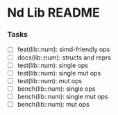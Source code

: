# Nd Lib README

### Tasks

- [ ] feat(lib::num): simd-friendly ops
- [ ] docs(lib::num): structs and reprs
- [ ] test(lib::num): single ops
- [ ] test(lib::num): single mut ops
- [ ] test(lib::num): mut ops
- [ ] bench(lib::num): single ops
- [ ] bench(lib::num): single mut ops
- [ ] bench(lib::num): mut ops
